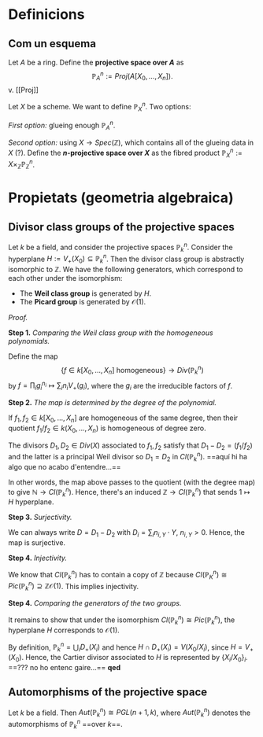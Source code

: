 # Definicions

## Com un esquema

Let $A$ be a ring. Define the **projective space over $A$** as $$\mathbb{P}^n_A := Proj(A[X_0,\dots,X_n]).$$
v. [[Proj]]

Let $X$ be a scheme. We want to define $\mathbb{P}^n_X$. Two options:

*First option:* glueing enough $\mathbb{P}^n_A$.

*Second option:* using $X \to Spec(\mathbb{Z})$, which contains all of the glueing data in $X$ (?). Define the **$n$-projective space over $X$** as the fibred product $\mathbb{P}^n_X := X \times_\mathbb{Z} \mathbb{P}^n_\mathbb{Z}$.

# Propietats (geometria algebraica)

## Divisor class groups of the projective spaces

Let $k$ be a field, and consider the projective spaces $\mathbb{P}^n_k$. Consider the hyperplane $H := V_+(X_0) \subseteq \mathbb{P}^n_k$. Then the divisor class group is abstractly isomorphic to $\mathbb{Z}$. We have the following generators, which correspond to each other under the isomorphism:
- The **Weil class group** is generated by $H$.
- The **Picard group** is generated by $\mathcal{O}(1)$.

*Proof.*

**Step 1.** *Comparing the Weil class group with the homogeneous polynomials.*

Define the map$$\{f \in k[X_0, \dots, X_n] \mbox{ homogeneous}\} \to Div(\mathbb{P}^n_k)$$by $f = \prod_i g_i^{n_i} \mapsto \sum_i n_i V_+(g_i)$, where the $g_i$ are the irreducible factors of $f$.

**Step 2.** *The map is determined by the degree of the polynomial.*

If $f_1, f_2 \in k[X_0, \dots, X_n]$ are homogeneous of the same degree, then their quotient $f_1/f_2 \in k(X_0, \dots, X_n)$ is homogeneous of degree zero.

The divisors $D_1, D_2 \in Div(X)$ associated to $f_1, f_2$ satisfy that $D_1 - D_2 = (f_1/f_2)$ and the latter is a principal Weil divisor so $D_1 = D_2$ in $Cl(\mathbb{P}^n_k)$. ==aquí hi ha algo que no acabo d'entendre...==

In other words, the map above passes to the quotient (with the degree map) to give $\mathbb{N} \to Cl(\mathbb{P}^n_k)$. Hence, there's an induced $\mathbb{Z} \to Cl(\mathbb{P}^n_k)$ that sends $1 \mapsto H$ hyperplane.

**Step 3.** *Surjectivity.*

We can always write $D = D_1 - D_2$ with $D_i = \sum_i n_{i,Y} \cdot Y$, $n_{i,Y} > 0$. Hence, the map is surjective.

**Step 4.** *Injectivity.*

We know that $Cl(\mathbb{P}^n_k)$ has to contain a copy of $\mathbb{Z}$ because $Cl(\mathbb{P}^n_K) \cong Pic(\mathbb{P}^n_k) \supseteq \mathbb{Z} \mathcal{O}(1)$. This implies injectivity.

**Step 4.** *Comparing the generators of the two groups.*

It remains to show that under the isomorphism $Cl(\mathbb{P}^n_k) \cong Pic(\mathbb{P}^n_k)$, the hyperplane $H$ corresponds to $\mathcal{O}(1)$.

By definition, $\mathbb{P}^n_k = \bigcup_i D_+(X_i)$ and hence $H \cap D_+(X_i) = V(X_0/X_i)$, since $H = V_+(X_0)$. Hence, the Cartier divisor associated to $H$ is represented by $\{X_i/X_0\}_i$. ==??? no ho entenc gaire...== **qed**

## Automorphisms of the projective space

Let $k$ be a field. Then $Aut(\mathbb{P}^n_k) \cong PGL(n+1,k)$, where $Aut(\mathbb{P}^n_k)$ denotes the automorphisms of $\mathbb{P}^n_k$ ==over $k$==.